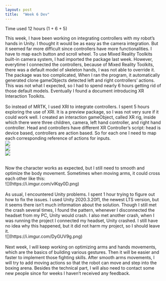 ```yaml
---
layout: post
title:  "Week 6 Dev"
---
```


Time used 12 hours (1 + 6 + 5)<br>

This week, I have been working on integrating controllers with my robot’s hands in Unity. I thought it would be as easy as the camera integration. But it seemed far more difficult since controllers have more functionalities. I have to map each button and scroll wheel. To use Mixed Reality Toolkits built-in camera system, I had imported the package last week. However, everytime I connected the controllers, because of Mixed Reality Toolkits, there was a default model of skeleton hands, I was not able to override it. The package was too complicated, When I ran the program, it automatically generated clone gameObjects detected left and right controllers’ actions. This was not what I expected, so I had to spend nearly 6 hours getting rid of those default models. Eventually I found a document introducing XR Interaction Toolkits. <br>
<br>
So instead of MRTK, I used XRI to integrate controllers. I spent 5 hours exploring the use of XRI. It is a preview package, so I was not very sure if it could work well. I created an interaction gameObject, called XR rig, inside which there were three children, camera, left hand controller, and right hand controller. Head and controllers have different XR Controller’s script: head is device based, controllers are action based. So for each one  I need to map each corresponding reference of actions for inputs.<br>
![](https://i.imgur.com/cXsTyoO.png)<br>
![](https://i.imgur.com/BYEGb0F.png)<br>
![](https://i.imgur.com/JUKZcYv.png)<br>

<br>
Now the character works as expected, but I still need to smooth and optimize the body movement. Sometimes when moving arms, it could cross each other like this:<br>
![](https://i.imgur.com/vIKqy0D.png)<br>
<br>
As usual, I encountered Unity problems. I spent 1 hour trying to figure out how to fix the issues. I used Unity 2020.3.20f1, the newest LTS version, but it seems there isn’t much information about the solution.  Though I still met the crash several times, I found the pattern, whenever I disconnected the headset from my PC, Unity would crash. I also met another crash, when I was running the project I connected my headset, Unity crashed. I still have no idea why this happened, but it did not harm my project, so I should leave it.<br>
![](https://i.imgur.com/DyGUV9g.png)<br>
<br>
Next week, I will keep working on optimizing arms and hands movements, which are the basics of building various gestures. Then it will be easier and faster to implement those fighting skills. After smooth arms movements, I will try to add moving actions so that the robot can move and step into the boxing arena. Besides the technical part, I will also need to contact some new people since for weeks I haven’t received any feedback. <br>
